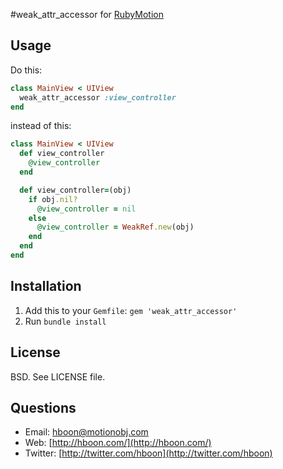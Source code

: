 #weak\_attr_accessor for [RubyMotion](http://rubymotion.com)

Usage
---
Do this:

```ruby
class MainView < UIView
  weak_attr_accessor :view_controller
end
```

instead of this:

```ruby
class MainView < UIView
  def view_controller
    @view_controller
  end

  def view_controller=(obj)
    if obj.nil?
      @view_controller = nil
    else
      @view_controller = WeakRef.new(obj)
    end
  end
end
```

Installation
---
1. Add this to your `Gemfile`: `gem 'weak_attr_accessor'`
2. Run `bundle install`

License
---
BSD. See LICENSE file.

Questions
---
* Email: [hboon@motionobj.com](mailto:hboon@motionobj.com)
* Web: [http://hboon.com/](http://hboon.com/)
* Twitter: [http://twitter.com/hboon](http://twitter.com/hboon)
